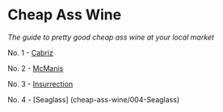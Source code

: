# Cheap Ass Wine
*The guide to pretty good cheap ass wine at your local market*

No. 1 - [Cabriz](001-cabriz.md)

No. 2 - [McManis](002-mcmanis.md)

No. 3 - [Insurrection](cheap-ass-wine/images/003_Insurrenction1.JPG)

No. 4 - [Seaglass] (cheap-ass-wine/004-Seaglass)

